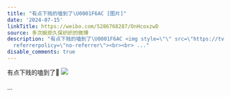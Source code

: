```yaml
---
title: "有点下贱的嗑到了\U0001F6AC [图片]"
date: '2024-07-15'
linkTitle: https://weibo.com/5286768287/OnHcoxzwD
source: 多次婉拒久保织织的微博
description: "有点下贱的嗑到了\U0001F6AC <img style=\"\" src=\"https://tvax1.sinaimg.cn/large/005LMJWfly1hroxd4rjnaj30n00n040q.jpg\"
  referrerpolicy=\"no-referrer\"><br><br> ..."
disable_comments: true
---
```

有点下贱的嗑到了🚬 <img style="" src="https://tvax1.sinaimg.cn/large/005LMJWfly1hroxd4rjnaj30n00n040q.jpg" referrerpolicy="no-referrer"><br><br> ...